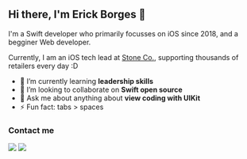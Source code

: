 ## Hi there, I'm Erick Borges 👋 

I'm a Swift developer who primarily focusses on iOS since 2018, and a begginer Web developer.

Currently, I am an iOS tech lead at [Stone Co.](https://github.com/stone-payments), supporting thousands of retailers every day :D

- 🌱 I’m currently learning **leadership skills**
- 👯 I’m looking to collaborate on **Swift open source**
- 💬 Ask me about anything about **view coding with UIKit**
- ⚡ Fun fact: tabs > spaces

### Contact me

<div>
<a href = "mailto:contato@ericklborges@gmail.com"><img src="https://img.shields.io/badge/Gmail-D14836?style=for-the-badge&logo=gmail&logoColor=white" target="_blank"></a>
<a href="https://www.linkedin.com/in/ericklborges/" target="_blank"><img src="https://img.shields.io/badge/-LinkedIn-%230077B5?style=for-the-badge&logo=linkedin&logoColor=white" target="_blank"></a>   
</div>
